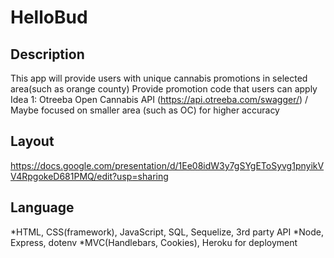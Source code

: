 # HelloBud

## Description
This app will provide users with unique cannabis promotions in selected area(such as orange county)
Provide promotion code that users can apply 
Idea 1: Otreeba Open Cannabis API (https://api.otreeba.com/swagger/) / Maybe focused on smaller area (such as OC) for higher accuracy

## Layout
https://docs.google.com/presentation/d/1Ee08idW3y7gSYgEToSyvg1pnyikVV4RpgokeD681PMQ/edit?usp=sharing

## Language
*HTML, CSS(framework), JavaScript, SQL, Sequelize, 3rd party API
*Node,  Express, dotenv
*MVC(Handlebars, Cookies), Heroku for deployment

